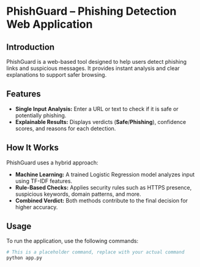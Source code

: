 # PhishGuard – Phishing Detection Web Application

## Introduction
PhishGuard is a web-based tool designed to help users detect phishing links and suspicious messages. It provides instant analysis and clear explanations to support safer browsing.

## Features
* **Single Input Analysis:** Enter a URL or text to check if it is safe or potentially phishing.
* **Explainable Results:** Displays verdicts (**Safe**/**Phishing**), confidence scores, and reasons for each detection.

## How It Works
PhishGuard uses a hybrid approach:
* **Machine Learning:** A trained Logistic Regression model analyzes input using TF-IDF features.
* **Rule-Based Checks:** Applies security rules such as HTTPS presence, suspicious keywords, domain patterns, and more.
* **Combined Verdict:** Both methods contribute to the final decision for higher accuracy.

## Usage
To run the application, use the following commands:
```bash
# This is a placeholder command, replace with your actual command
python app.py
